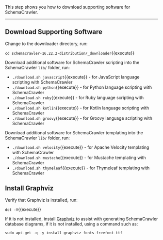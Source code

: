 This step shows you how to download supporting software for SchemaCrawler.

-----

## Download Supporting Software

Change to the downloader directory, run:

`cd schemacrawler-16.22.2-distribution/_downloader`{{execute}}

Download additional software for SchemaCrawler scripting into the SchemaCrawler `lib/` folder, run:

- `./download.sh javascript`{{execute}} - for JavaScript language scripting with SchemaCrawler
- `./download.sh python`{{execute}} - for Python language scripting with SchemaCrawler
- `./download.sh ruby`{{execute}} - for Ruby language scripting with SchemaCrawler
- `./download.sh kotlin`{{execute}} - for Kotlin language scripting with SchemaCrawler
- `./download.sh groovy`{{execute}} - for Groovy language scripting with SchemaCrawler

Download additional software for SchemaCrawler templating into the SchemaCrawler `lib/` folder, run:

- `./download.sh velocity`{{execute}} - for Apache Velocity templating with SchemaCrawler
- `./download.sh mustache`{{execute}} - for Mustache templating with SchemaCrawler
- `./download.sh thymeleaf`{{execute}} - for Thymeleaf templating with SchemaCrawler


## Install Graphviz

Verify that Graphviz is installed, run:

`dot -V`{{execute}}

If it is not installed, install [Graphviz](https://www.graphviz.org/) to assist with generating SchemaCrawler database diagrams, if it is not installed, using a command such as:

`sudo apt-get -q -y install graphviz fonts-freefont-ttf`
